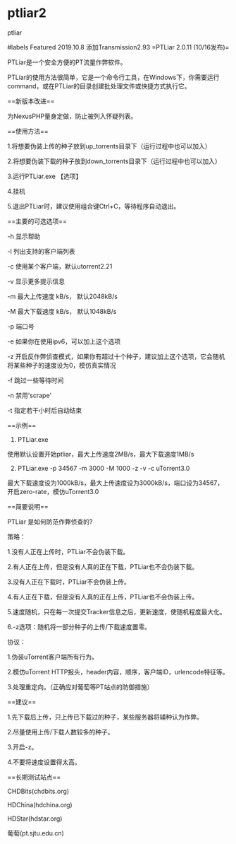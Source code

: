 # ptliar2
ptliar


#labels Featured
2019.10.8 添加Transmission2.93
=PTLiar 2.0.11 (10/16发布)=

PTLiar是一个安全方便的PT流量作弊软件。

PTLiar的使用方法很简单，它是一个命令行工具，在Windows下，你需要运行command，或在PTLiar的目录创建批处理文件或快捷方式执行它。

==新版本改进==

为NexusPHP量身定做，防止被列入怀疑列表。


==使用方法==

1.将想要伪装上传的种子放到up_torrents目录下（运行过程中也可以加入）

2.将想要伪装下载的种子放到down_torrents目录下（运行过程中也可以加入）

3.运行PTLiar.exe 【选项】

4.挂机

5.退出PTLiar时，建议使用组合键Ctrl+C，等待程序自动退出。

==主要的可选选项==

-h 显示帮助

-l 列出支持的客户端列表

-c 使用某个客户端，默认utorrent2.21

-v 显示更多提示信息

-m 最大上传速度 kB/s， 默认2048kB/s

-M 最大下载速度 kB/s， 默认1048kB/s

-p 端口号

-e 如果你在使用ipv6，可以加上这个选项

-z 开启反作弊侦查模式，如果你有超过十个种子，建议加上这个选项，它会随机将某些种子的速度设为0，模仿真实情况

-f 跳过一些等待时间

-n 禁用'scrape'

-t 指定若干小时后自动结束

==示例==

1. PTLiar.exe

使用默认设置开始ptliar，最大上传速度2MB/s，最大下载速度1MB/s

2. PTLiar.exe -p 34567 -m 3000 -M 1000 -z -v -c uTorrent3.0

最大下载速度设为1000kB/s，最大上传速度设为3000kB/s，端口设为34567，开启zero-rate，模仿uTorrent3.0

==简要说明==

PTLiar 是如何防范作弊侦查的?

策略：

1.没有人正在上传时，PTLiar不会伪装下载。

2.有人正在上传，但是没有人真的正在下载，PTLiar也不会伪装下载。

3.没有人正在下载时，PTLiar不会伪装上传。

4.有人正在下载，但是没有人真的正在上传，PTLiar也不会伪装上传。

5.速度随机，只在每一次提交Tracker信息之后，更新速度，使随机程度最大化。

6.-z选项：随机将一部分种子的上传/下载速度置零。

协议：

1.伪装uTorrent客户端所有行为。

2.模仿uTorrent HTTP报头，header内容，顺序，客户端ID，urlencode特征等。

3.处理重定向。（正确应对葡萄等PT站点的防御措施）

==建议==

1.先下载后上传，只上传已下载过的种子，某些服务器将辅种认为作弊。

2.尽量使用上传/下载人数较多的种子。

3.开启-z。

4.不要将速度设置得太高。

==长期测试站点==

CHDBits(chdbits.org)

HDChina(hdchina.org)

HDStar(hdstar.org)

葡萄(pt.sjtu.edu.cn)
